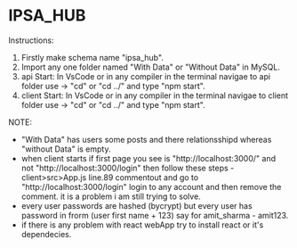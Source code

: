 # IPSA_HUB

Instructions:

1) Firstly make schema name "ipsa_hub".
2) Import any one folder named "With Data" or "Without Data" in MySQL.
3) api Start: In VsCode or in any compiler in the terminal navigae to api folder use -> "cd" or "cd ../" and type "npm start".
4) client Start: In VsCode or in any compiler in the terminal navigae to client folder use -> "cd" or "cd ../" and type "npm start".


NOTE: 

* "With Data" has users some posts and there relationsshipd whereas "without Data" is empty.
* when client starts if first page you see is "http://localhost:3000/" and not "http://localhost:3000/login" then follow these steps - client>src>App.js
line.89 commentout <RedirectIfLoggedIn> and go to "http://localhost:3000/login" login to any account and then remove the comment. it is a problem i am still trying to solve.
* every user passwords are hashed (bycrypt) but every user has password in frorm (user first name + 123) say for amit_sharma - amit123.
* if there is any problem with react webApp try to install react or it's dependecies.
 
